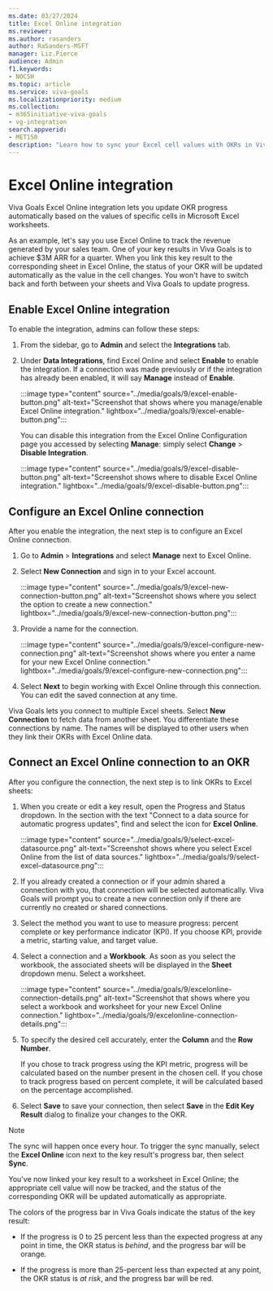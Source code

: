```yaml
---
ms.date: 03/27/2024
title: Excel Online integration
ms.reviewer: 
ms.author: rasanders
author: RaSanders-MSFT
manager: Liz.Pierce
audience: Admin
f1.keywords:
- NOCSH
ms.topic: article
ms.service: viva-goals
ms.localizationpriority: medium
ms.collection:  
- m365initiative-viva-goals
- vg-integration
search.appverid:
- MET150
description: "Learn how to sync your Excel cell values with OKRs in Viva Goals."
---
```


# Excel Online integration

Viva Goals Excel Online integration lets you update OKR progress automatically based on the values of specific cells in Microsoft Excel worksheets.
  
As an example, let's say you use Excel Online to track the revenue generated by your sales team. One of your key results in Viva Goals is to achieve $3M ARR for a quarter. When you link this key result to the corresponding sheet in Excel Online, the status of your OKR will be updated automatically as the value in the cell changes. You won't have to switch back and forth between your sheets and Viva Goals to update progress.

## Enable Excel Online integration

To enable the integration, admins can follow these steps:

1. From the sidebar, go to **Admin** and select the **Integrations** tab.

1. Under **Data Integrations**, find Excel Online and select **Enable** to enable the integration. If a connection was made previously or if the integration has already been enabled, it will say **Manage** instead of **Enable**.

    :::image type="content" source="../media/goals/9/excel-enable-button.png" alt-text="Screenshot that shows where you manage/enable Excel Online integration." lightbox="../media/goals/9/excel-enable-button.png":::
  
    You can disable this integration from the Excel Online Configuration page you accessed by selecting **Manage**: simply select **Change** > **Disable Integration**.
  
    :::image type="content" source="../media/goals/9/excel-disable-button.png" alt-text="Screenshot shows where to disable Excel Online integration." lightbox="../media/goals/9/excel-disable-button.png":::

## Configure an Excel Online connection

After you enable the integration, the next step is to configure an Excel Online connection.

1. Go to **Admin** > **Integrations** and select **Manage** next to Excel Online.

1. Select **New Connection** and sign in to your Excel account.
  
    :::image type="content" source="../media/goals/9/excel-new-connection-button.png" alt-text="Screenshot shows where you select the option to create a new connection." lightbox="../media/goals/9/excel-new-connection-button.png":::

1. Provide a name for the connection.
  
    :::image type="content" source="../media/goals/9/excel-configure-new-connection.png" alt-text="Screenshot shows where you enter a name for your new Excel Online connection." lightbox="../media/goals/9/excel-configure-new-connection.png":::

1. Select **Next** to begin working with Excel Online through this connection. You can edit the saved connection at any time.

Viva Goals lets you connect to multiple Excel sheets. Select **New Connection** to fetch data from another sheet. You differentiate these connections by name. The names will be displayed to other users when they link their OKRs with Excel Online data.

## Connect an Excel Online connection to an OKR

After you configure the connection, the next step is to link OKRs to Excel sheets:

1. When you create or edit a key result, open the Progress and Status dropdown. In the section with the text "Connect to a data source for automatic progress updates", find and select the icon for **Excel Online**.
  
    :::image type="content" source="../media/goals/9/select-excel-datasource.png" alt-text="Screenshot shows where you select Excel Online from the list of data sources." lightbox="../media/goals/9/select-excel-datasource.png":::

1. If you already created a connection or if your admin shared a connection with you, that connection will be selected automatically. Viva Goals will prompt you to create a new connection only if there are currently no created or shared connections.

1. Select the method you want to use to measure progress: percent complete or key performance indicator (KPI). If you choose KPI, provide a metric, starting value, and target value.

1. Select a connection and a **Workbook**. As soon as you select the workbook, the associated sheets will be displayed in the **Sheet** dropdown menu. Select a worksheet.
  
    :::image type="content" source="../media/goals/9/excelonline-connection-details.png" alt-text="Screenshot that shows where you select a workbook and worksheet for your new Excel Online connection." lightbox="../media/goals/9/excelonline-connection-details.png":::

1. To specify the desired cell accurately, enter the **Column** and the **Row Number**.

   If you chose to track progress using the KPI metric, progress will be calculated based on the number present in the chosen cell. If you chose to track progress based on percent complete, it will be calculated based on the percentage accomplished.

1. Select **Save** to save your connection, then select **Save** in the **Edit Key Result** dialog to finalize your changes to the OKR.

> [!NOTE]
> The sync will happen once every hour. To trigger the sync manually, select the **Excel Online** icon next to the key result's progress bar, then select **Sync**.

You've now linked your key result to a worksheet in Excel Online; the appropriate cell value will now be tracked, and the status of the corresponding OKR will be updated automatically as appropriate.

The colors of the progress bar in Viva Goals indicate the status of the key result:

- If the progress is 0 to 25 percent less than the expected progress at any point in time, the OKR status is *behind*, and the progress bar will be orange.

- If the progress is more than 25-percent less than expected at any point, the OKR status is *at risk*, and the progress bar will be red.
